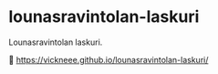 # lounasravintolan-laskuri

Lounasravintolan laskuri.

🔗 https://vickneee.github.io/lounasravintolan-laskuri/
